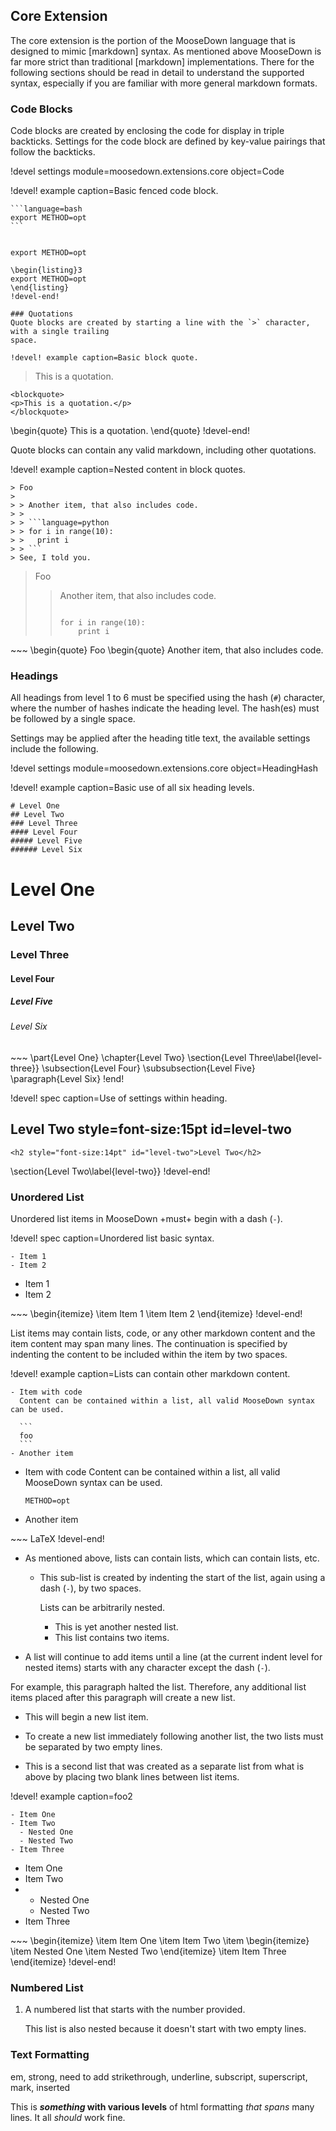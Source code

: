## Core Extension
The core extension is the portion of the MooseDown language that is designed to mimic [markdown]
syntax. As mentioned above MooseDown is far more strict than traditional [markdown] implementations.
There for the following sections should be read in detail to understand the supported syntax,
especially if you are familiar with more general markdown formats.

### Code Blocks
Code blocks are created by enclosing the code for display in triple backticks. Settings for
the code block are defined by key-value pairings that follow the backticks.

!devel settings module=moosedown.extensions.core object=Code

!devel! example caption=Basic fenced code block.
~~~
```language=bash
export METHOD=opt
```
~~~
<pre><code class="language-bash">
export METHOD=opt
</code></pre>
~~~
\begin{listing}3
export METHOD=opt
\end{listing}
!devel-end!

### Quotations
Quote blocks are created by starting a line with the `>` character, with a single trailing
space.

!devel! example caption=Basic block quote.
~~~
> This is a quotation.
~~~
<blockquote>
<p>This is a quotation.</p>
</blockquote>
~~~
\begin{quote}
This is a quotation.
\end{quote}
!devel-end!

Quote blocks can contain any valid markdown, including other quotations.

!devel! example caption=Nested content in block quotes.
~~~
> Foo
>
> > Another item, that also includes code.
> >
> > ```language=python
> > for i in range(10):
> >   print i
> > ```
> See, I told you.
~~~
<blockquote>
<p>Foo</p>
<blockquote>
<p>Another item, that also includes code.</p>
<pre><code class="language-python">
for i in range(10):
    print i
</code></pre>
</blockquote>
</blockquote>
~~~
\begin{quote}
Foo
\begin{quote}
Another item, that also includes code.


### Headings
All headings from level 1 to 6 must be specified using the hash (`#`) character, where the
number of hashes indicate the heading level. The hash(es) must be followed by a single space.

Settings may be applied after the heading title text, the available settings include the
following.

!devel settings module=moosedown.extensions.core object=HeadingHash

!devel! example caption=Basic use of all six heading levels.
~~~
# Level One
## Level Two
### Level Three
#### Level Four
##### Level Five
###### Level Six
~~~
<h1>Level One</h1>
<h2>Level Two</h2>
<h3>Level Three</h3>
<h4>Level Four</h4>
<h5>Level Five</h5>
<h6>Level Six</h6>
~~~
\part{Level One}
\chapter{Level Two}
\section{Level Three\label{level-three}}
\subsection{Level Four}
\subsubsection{Level Five}
\paragraph{Level Six}
!end!


!devel! spec caption=Use of settings within heading.
## Level Two style=font-size:15pt id=level-two
~~~
<h2 style="font-size:14pt" id="level-two">Level Two</h2>
~~~
\section{Level Two\label{level-two}}
!devel-end!

### Unordered List
Unordered list items in MooseDown +must+ begin with a dash (`-`).

!devel! spec caption=Unordered list basic syntax.
~~~
- Item 1
- Item 2
~~~
<ul>
<li>Item 1</li>
<li>Item 2</li>
</ul>
~~~
\begin{itemize}
\item Item 1
\item Item 2
\end{itemize}
!devel-end!

List items may contain lists, code, or any other markdown content and the item content may
span many lines. The continuation is specified by indenting the content to be included within the
item by two spaces.

!devel! example caption=Lists can contain other markdown content.
~~~
- Item with code
  Content can be contained within a list, all valid MooseDown syntax can be used.

  ```
  foo
  ```
- Another item
~~~
<ul>
<li>
<p>Item with code Content can be contained within a list, all valid MooseDown syntax can be used.</p>
<pre><code class="language-bash">METHOD=opt</code></pre>
</li>
<li><p>Another item</p>
</li>
</ul>
~~~
LaTeX
!devel-end!


- As mentioned above, lists can contain lists, which can contain lists, etc.

  - This sub-list is created by indenting the start of the list, again using a dash (`-`), by
    two spaces.

    Lists can be arbitrarily nested.

    - This is yet another nested list.
    - This list contains two items.

- A list will continue to add items until a line (at the current indent level for nested items)
  starts with any character except the dash (`-`).

For example, this paragraph halted the list. Therefore, any additional list items placed
after this paragraph will create a new list.

- This will begin a new list item.

- To create a new list immediately following another list, the two lists must be separated by
  two empty lines.


- This is a second list that was created as a separate list from what is above by placing two
  blank lines between list items.


!devel! example caption=foo2
~~~
- Item One
- Item Two
  - Nested One
  - Nested Two
- Item Three
~~~
<ul>
  <li>Item One</li>
  <li>Item Two</li>
  <li>
    <ul>
      <li>Nested One</li>
      <li>Nested Two</li>
    </ul>
  </li>
  <li>Item Three</li>
</ul>
~~~
\begin{itemize}
  \item Item One
  \item Item Two
  \item
    \begin{itemize}
      \item Nested One  
      \item Nested Two
    \end{itemize}
  \item Item Three
\end{itemize}
!devel-end!




### Numbered List
1. A numbered list that starts with the number provided.

   This list is also nested because it doesn't start with two empty lines.

### Text Formatting

em, strong, need to add strikethrough, underline, subscript, superscript, mark, inserted

This is ***something* with various
levels** of html formatting *that
spans* many lines. It all *should* work
fine.
